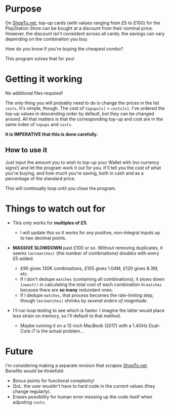 # Purpose
On [ShopTo.net](https://www.shopto.net/en/sony-wallet-topup/), top-up cards (with values ranging from £5 to £100) for the PlayStation Store can be bought at a discount from their nominal price. However, the discount isn't consistent across all cards; the savings can vary depending on the combination you buy.

How do you know if you're buying the cheapest combo?

This program solves that for you!

# Getting it working
No additional files required!

The only thing you will probably need to do is change the prices in the list `costs`. It's simple, though. The cost of `topups[x]` = `costs[x]`. I've ordered the top-up values in descending order by default, but they can be changed around. All that matters is that the corresponding top-up and cost are in the same index of `topups` and `costs`.

**It is IMPERATIVE that this is done carefully.**

## How to use it
Just input the amount you to wish to top-up your Wallet with (no currency signs!) and let the program work it out for you. It'll tell you the cost of what you're buying, and how much you're saving, both in cash and as a percentage of the standard price.

This will continually loop until you close the program.

# Things to watch out for
- This only works for **multiples of £5**.
	- I will update this so it works for any positive, non-integral inputs up to two decimal points.

- **MASSIVE SLOWDOWN** past £100 or so. Without removing duplicates, it seems `len(matches)` (the number of combinations) _doubles_ with every £5 added.
	- £90 gives 130K combinations, £105 gives 1.04M, £120 gives 8.3M, etc.
	- If I don't dedupe `matches` (containing all combinations), it slows down `lowest()` in calculating the total cost of each combination in `matches` because there are **so many** redundant ones.
	- If I dedupe `matches`, that process becomes the rate-limitng step, though `len(matches)` shrinks by _several orders of magnitude_. 

- I'll run loop testing to see which is faster. I imagine the latter would place less strain on memory, so I'll default to that method.
	- Maybe running it on a 12-inch MacBook (2017) with a 1.4GHz Dual-Core i7 is the actual problem...

# Future
I'm considering making a separate revision that scrapes [ShopTo.net](https://www.shopto.net/). Benefits would be threefold:

- Bonus points for functional complexity!
- QoL: the user wouldn't have to hard code in the current values (they change regularly).
- Erases possibility for human error messing up the code itself when adjusting `costs`.
